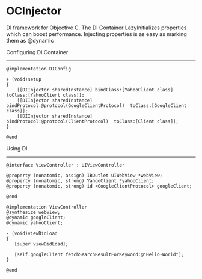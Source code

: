 OCInjector
==========

DI framework for Objective C.
The DI Container LazyInitializes properties which can boost performance.
Injecting properties is as easy as marking them as @dynamic

Configuring DI Container
_____________
```
@implementation DIConfig

+ (void)setup
{
    [[DIInjector sharedInstance] bindClass:[YahooClient class] toClass:[YahooClient class]];
	[[DIInjector sharedInstance] bindProtocol:@protocol(GoogleClientProtocol)  toClass:[GoogleClient class]];
	[[DIInjector sharedInstance] bindProtocol:@protocol(ClientProtocol)  toClass:[Client class]];
}

@end
```
Using DI
______________
```
@interface ViewController : UIViewController

@property (nonatomic, assign) IBOutlet UIWebView *webView;
@property (nonatomic, strong) YahooClient *yahooClient;
@property (nonatomic, strong) id <GoogleClientProtocol> googleClient;

@end

@implementation ViewController
@synthesize webView;
@dynamic googleClient;
@dynamic yahooClient;

- (void)viewDidLoad
{
   [super viewDidLoad];
   
   [self.googleClient fetchSearchResultForKeyword:@"Hello-World"];
}

@end
```
